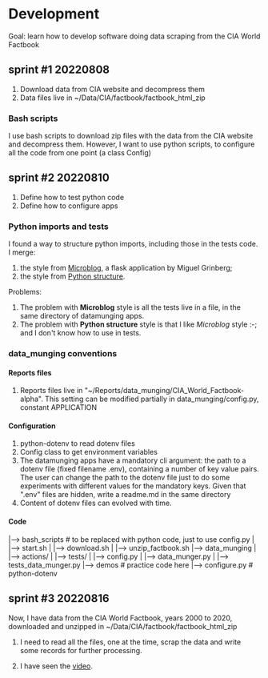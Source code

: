 # Development

Goal: learn how to develop software doing data scraping from the CIA World Factbook

## sprint #1 20220808

1. Download data from CIA website and decompress them
2. Data files live in ~/Data/CIA/factbook/factbook_html_zip

### Bash scripts
I use bash scripts to download zip files with the data from the CIA website and decompress them. 
However, I want to use python scripts, to configure all the code from one point (a class Config)


## sprint #2 20220810 

1. Define how to test python code
2. Define how to configure apps

### Python imports and tests
I found a way to structure python imports, including those in the tests code. 
I merge:
1. the style from [Microblog](https://github.com/miguelgrinberg/microblog), a flask application by Miguel Grinberg;
2. the style from  [Python structure](https://docs.python-guide.org/writing/structure/).

Problems:

1. The problem with **Microblog** style is all the tests live in a file, in the same directory of datamunging apps.
2. The problem with **Python structure** style is that I like *Microblog* style :-; and I don't know how to use in tests.

### data_munging conventions

#### Reports files
1. Reports files live in "~/Reports/data_munging/CIA_World_Factbook-alpha". This setting can be modified partially in data_munging/config.py, constant APPLICATION

#### Configuration
1. python-dotenv to read dotenv files
2. Config class to get environment variables
3. The datamunging apps have a mandatory cli argument: the path to a dotenv file (fixed filename .env), containing a number of key value pairs. The user can change the path to the dotenv file just to do some experiments with different values for the mandatory keys. Given that ".env" files are hidden, write a readme.md in the same directory
4. Content of dotenv files can evolved with time.

#### Code
 |--> bash_scripts              # to be replaced with python code, just to use config.py
 |      |--> start.sh
 |      |--> download.sh
 |      |--> unzip_factbook.sh
 |--> data_munging
 |      |--> actions/
 |      |--> tests/
 |      |--> config.py
 |      |--> data_munger.py
 |      |--> tests_data_munger.py
 |--> demos                    # practice code here
        |--> configure.py      # python-dotenv


## sprint #3 20220816

Now, I have data from the CIA World Factbook, years 2000 to 2020, downloaded and unzipped in ~/Data/CIA/factbook/factbook_html_zip

1. I need to read all the files, one at the time, scrap the data and write some records for further processing.

2. I have seen the [video](https://www.youtube.com/watch?v=iCE1bDoit9Q). 
